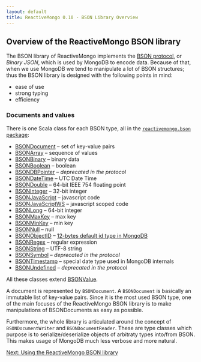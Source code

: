 ```yaml
---
layout: default
title: ReactiveMongo 0.10 - BSON Library Overview
---
```


## Overview of the ReactiveMongo BSON library

The BSON library of ReactiveMongo implements the [BSON protocol](http://bsonspec.org), or _Binary JSON_, which is used by MongoDB to encode data. Because of that, when we use MongoDB we tend to manipulate a lot of BSON structures; thus the BSON library is designed with the following points in mind:

- ease of use
- strong typing
- efficiency

### Documents and values

There is one Scala class for each BSON type, all in the [`reactivemongo.bson` package](/releases/0.10/api/reactivemongo/bson/package.html):

- [BSONDocument](/releases/0.10/api/reactivemongo/bson/BSONDocument.html) – set of key-value pairs
- [BSONArray](/releases/0.10/api/reactivemongo/bson/BSONArray.html) – sequence of values
- [BSONBinary](/releases/0.10/api/reactivemongo/bson/BSONBinary.html) – binary data
- [BSONBoolean](/releases/0.10/api/reactivemongo/bson/BSONBoolean.html) – boolean
- [BSONDBPointer](/releases/0.10/api/reactivemongo/bson/BSONDBPointer.html) – _deprecated in the protocol_
- [BSONDateTime](/releases/0.10/api/reactivemongo/bson/BSONDateTime.html) – UTC Date Time
- [BSONDouble](/releases/0.10/api/reactivemongo/bson/BSONDouble.html) – 64-bit IEEE 754 floating point
- [BSONInteger](/releases/0.10/api/reactivemongo/bson/BSONInteger.html) – 32-bit integer
- [BSONJavaScript](/releases/0.10/api/reactivemongo/bson/BSONJavaScript.html) – javascript code
- [BSONJavaScriptWS](/releases/0.10/api/reactivemongo/bson/BSONJavaScriptWS.html) – javascript scoped code
- [BSONLong](/releases/0.10/api/reactivemongo/bson/BSONLong.html) – 64-bit integer
- [BSONMaxKey](/releases/0.10/api/reactivemongo/bson/BSONMaxKey$.html) – max key
- [BSONMinKey](/releases/0.10/api/reactivemongo/bson/BSONMinKey$.html) – min key
- [BSONNull](/releases/0.10/api/reactivemongo/bson/BSONNull$.html) – null
- [BSONObjectID](/releases/0.10/api/reactivemongo/bson/BSONObjectID.html) – [12-bytes default id type in MongoDB](http://docs.mongodb.org/manual/reference/object-id/)
- [BSONRegex](/releases/0.10/api/reactivemongo/bson/BSONRegex.html) – regular expression
- [BSONString](/releases/0.10/api/reactivemongo/bson/BSONString.html) – UTF-8 string
- [BSONSymbol](/releases/0.10/api/reactivemongo/bson/BSONSymbol.html) – _deprecated in the protocol_
- [BSONTimestamp](/releases/0.10/api/reactivemongo/bson/BSONTimestamp.html) – special date type used in MongoDB internals
- [BSONUndefined](/releases/0.10/api/reactivemongo/bson/BSONUndefined$.html) – _deprecated in the protocol_

All these classes extend [BSONValue](/releases/0.10/api/reactivemongo/bson/BSONValue.html).

A document is represented by `BSONDocument`. A `BSONDocument` is basically an immutable list of key-value pairs. Since it is the most used BSON type, one of the main focuses of the ReactiveMongo BSON library is to make manipulations of BSONDocuments as easy as possible.

Furthermore, the whole library is articulated around the concept of `BSONDocumentWriter` and `BSONDocumentReader`. These are type classes which purpose is to serialize/deserialize objects of arbitraty types into/from BSON. This makes usage of MongoDB much less verbose and more natural.

[Next: Using the ReactiveMongo BSON library](usage.html)
